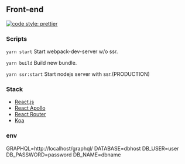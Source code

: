 ## Front-end

[![code style: prettier](https://img.shields.io/badge/code_style-prettier-ff69b4.svg?style=flat-square)](https://github.com/prettier/prettier)

### Scripts

`yarn start`
Start webpack-dev-server w/o ssr.

`yarn build`
Build new bundle.

`yarn ssr:start`
Start nodejs server with ssr.(PRODUCTION)

### Stack

-   [React.js](https://github.com/facebook/react)
-   [React Apollo](https://github.com/apollographql/react-apollo)
-   [React Router](https://github.com/ReactTraining/react-router)
-   [Koa](https://github.com/koajs/koa)

### env

GRAPHQL=http://localhost/graphql/
DATABASE=dbhost
DB_USER=user
DB_PASSWORD=password
DB_NAME=dbname
